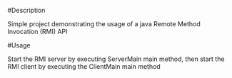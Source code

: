 #Description

Simple project demonstrating the usage of a java Remote Method Invocation (RMI) API

#Usage

Start the RMI server by executing ServerMain main method, then start the RMI client by executing the ClientMain main
method